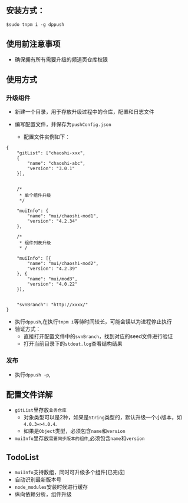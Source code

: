 ## 安装方式：

```
$sudo tnpm i -g dppush
```
## 使用前注意事项

- 确保拥有所有需要升级的频道页仓库权限

## 使用方式


### 升级组件

- 新建一个目录，用于存放升级过程中的仓库，配置和日志文件
- 编写配置文件，并保存为`pushConfig.json`

  - 配置文件实例如下：
  
```
{
    "gitList": ["chaoshi-xxx", 
    {
        "name": "chaoshi-abc",
        "version": "3.0.1"
    }],


    /*
     * 单个组件升级
     */

    "muiInfo": {
        "name": "mui/chaoshi-mod1",
        "version": "4.2.34"
    },

    /*
     * 组件列表升级
     * /

    "muiInfo": [{
        "name": "mui/chaoshi-mod2",
        "version": "4.2.39"
    }, {
        "name": "mui/mod3",
        "version": "4.0.22"
    }],


    "svnBranch": "http://xxxx/"
}
```

- 执行`dppush`,在执行`tnpm i`等待时间较长，可能会误以为进程停止执行
- 验证方式：
  - 直接打开配置文件中的`svnBranch`，找到对应的seed文件进行验证
  - 打开当前目录下的`stdout.log`查看结构结果
  
### 发布

- 执行`dppush -p`,

  
## 配置文件详解

- `gitList`里存放`业务仓库`
  - 对象类型可以是2种，如果是`String`类型的，默认升级一个小版本，如`4.0.3=>4.0.4`.
  - 如果是`Object`类型，必须包含`name`和`version`
- `muiInfo`里存放`需要同步版本的组件`,必须包含`name`和`version`


## TodoList
- `muiInfo`支持数组，同时可升级多个组件[已完成]
- 自动识别最新版本号
- `node_modules`安装时候进行缓存
- 纵向依赖分析，组件升级
